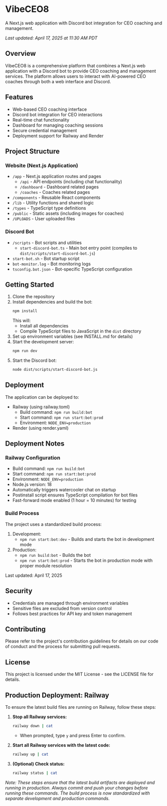# VibeCEO8

A Next.js web application with Discord bot integration for CEO coaching and management.

*Last updated: April 17, 2025 at 11:30 AM PDT*

## Overview

VibeCEO8 is a comprehensive platform that combines a Next.js web application with a Discord bot to provide CEO coaching and management services. The platform allows users to interact with AI-powered CEO coaches through both a web interface and Discord.

## Features

- Web-based CEO coaching interface
- Discord bot integration for CEO interactions
- Real-time chat functionality
- Dashboard for managing coaching sessions
- Secure credential management
- Deployment support for Railway and Render

## Project Structure

### Website (Next.js Application)
- `/app` - Next.js application routes and pages
  - `/api` - API endpoints (including chat functionality)
  - `/dashboard` - Dashboard related pages
  - `/coaches` - Coaches related pages
- `/components` - Reusable React components
- `/lib` - Utility functions and shared logic
- `/types` - TypeScript type definitions
- `/public` - Static assets (including images for coaches)
- `/UPLOADS` - User uploaded files

### Discord Bot
- `/scripts` - Bot scripts and utilities
  - `start-discord-bot.ts` - Main bot entry point (compiles to `dist/scripts/start-discord-bot.js`)
- `start-bot.sh` - Bot startup script
- `bot-monitor.log` - Bot monitoring logs
- `tsconfig.bot.json` - Bot-specific TypeScript configuration

## Getting Started

1. Clone the repository
2. Install dependencies and build the bot:
   ```bash
   npm install
   ```
   This will:
   - Install all dependencies
   - Compile TypeScript files to JavaScript in the `dist` directory
3. Set up environment variables (see INSTALL.md for details)
4. Start the development server:
   ```bash
   npm run dev
   ```
5. Start the Discord bot:
   ```bash
   node dist/scripts/start-discord-bot.js
   ```

## Deployment

The application can be deployed to:
- Railway (using railway.toml)
  - Build command: `npm run build:bot`
  - Start command: `npm run start:bot:prod`
  - Environment: `NODE_ENV=production`
- Render (using render.yaml)

## Deployment Notes

### Railway Configuration
- Build command: `npm run build:bot`
- Start command: `npm run start:bot:prod`
- Environment: `NODE_ENV=production`
- Node.js version: 18
- Automatically triggers watercooler chat on startup
- Postinstall script ensures TypeScript compilation for bot files
- Fast-forward mode enabled (1 hour = 10 minutes) for testing

### Build Process
The project uses a standardized build process:
1. Development:
   - `npm run start:bot:dev` - Builds and starts the bot in development mode
2. Production:
   - `npm run build:bot` - Builds the bot
   - `npm run start:bot:prod` - Starts the bot in production mode with proper module resolution

Last updated: April 17, 2025

## Security

- Credentials are managed through environment variables
- Sensitive files are excluded from version control
- Follows best practices for API key and token management

## Contributing

Please refer to the project's contribution guidelines for details on our code of conduct and the process for submitting pull requests.

## License

This project is licensed under the MIT License - see the LICENSE file for details.

## Production Deployment: Railway

To ensure the latest build files are running on Railway, follow these steps:

1. **Stop all Railway services:**
   ```bash
   railway down | cat
   ```
   - When prompted, type `y` and press Enter to confirm.

2. **Start all Railway services with the latest code:**
   ```bash
   railway up | cat
   ```

3. **(Optional) Check status:**
   ```bash
   railway status | cat
   ```

_Note: These steps ensure that the latest build artifacts are deployed and running in production. Always commit and push your changes before running these commands. The build process is now standardized with separate development and production commands._
